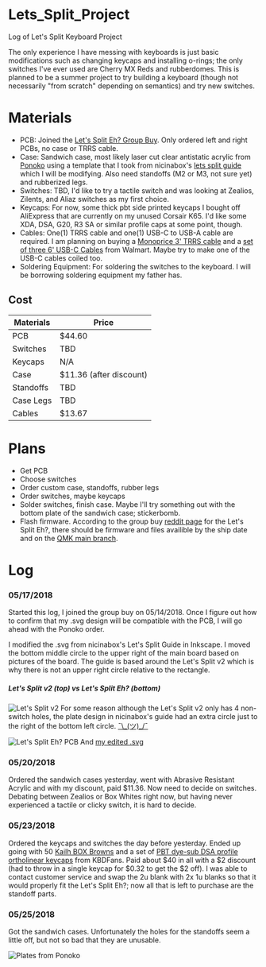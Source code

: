 # Lets_Split_Project
Log of Let's Split Keyboard Project

The only experience I have messing with keyboards is just basic modifications such as changing keycaps and installing o-rings; the only switches I've ever used are Cherry MX Reds and rubberdomes.  This is planned to be a summer project to try building a keyboard (though not necessarily "from scratch" depending on semantics) and try new switches.
# Materials
* PCB: Joined the [Let's Split Eh? Group Buy](https://www.maple-computing.com/products/gb-lets-split-eh). Only ordered left and right PCBs, no case or TRRS cable.
* Case: Sandwich case, most likely laser cut clear antistatic acrylic from [Ponoko](https://www.ponoko.com/) using a template that I took from nicinabox's [lets split guide](https://github.com/nicinabox/lets-split-guide) which I will be modifying.  Also need standoffs (M2 or M3, not sure yet) and rubberized legs.
* Switches: TBD, I'd like to try a tactile switch and was looking at Zealios, Zilents, and Aliaz switches as my first choice.
* Keycaps: For now, some thick pbt side printed keycaps I bought off AliExpress that are currently on my unused Corsair K65. I'd like some XDA, DSA, G20, R3 SA or similar profile caps at some point, though.
* Cables: One(1) TRRS cable and one(1) USB-C to USB-A cable are required.  I am planning on buying a [Monoprice 3' TRRS cable](https://www.walmart.com/ip/Monoprice-Onyx-Series-Auxiliary-3-5mm-TRRS-Audio-Microphone-Cable-3ft/229961580) and a [set of three 6' USB-C Cables](https://www.walmart.com/ip/EEEKit-3-Pcs-6ft-USB-3-1-Type-C-Charging-Cable-Charger-Cord-for-Samsung-Galaxy-S9-S8-S8-Plus-LG-G6-V20-G5-Nexus-5X-6P/705589637) from Walmart.  Maybe try to make one of the USB-C cables coiled too.
* Soldering Equipment: For soldering the switches to the keyboard. I will be borrowing soldering equipment my father has.

## Cost
| **Materials** | **Price** |
|---------------|-----------|
| PCB           | $44.60    |
| Switches      | TBD       |
| Keycaps       | N/A       |
| Case          | $11.36 (after discount)   |
| Standoffs     | TBD       |
| Case Legs     | TBD       |
| Cables        | $13.67    |

# Plans
* Get PCB
* Choose switches
* Order custom case, standoffs, rubber legs
* Order switches, maybe keycaps
* Solder switches, finish case.  Maybe I'll try something out with the bottom plate of the sandwich case; stickerbomb.
* Flash firmware. According to the group buy [reddit page](https://www.reddit.com/r/MechanicalKeyboards/comments/8f6jdn/gb_lets_split_eh_gb_is_now_live/) for the Let's Split Eh?, there should be firmware and files availible by the ship date and on the [QMK main branch](https://github.com/qmk).

# Log
### 05/17/2018
Started this log, I joined the group buy on 05/14/2018. Once I figure out how to confirm that my .svg design will be compatible with the PCB, I will go ahead with the Ponoko order. 

I modified the .svg from nicinabox's Let's Split Guide in Inkscape. I moved the bottom middle circle to the upper right of the main board based on pictures of the board.  The guide is based around the Let's Split v2 which is why there is not an upper right circle relative to the rectangle.

##### Let's Split v2 (top) vs Let's Split Eh? (bottom)
![Let's Split v2](https://camo.githubusercontent.com/30e4685638a88d0773bbdba4811292794c475fc2/687474703a2f2f692e696d6775722e636f6d2f754a50716269422e6a7067)
For some reason although the Let's Split v2 only has 4 non-switch holes, the plate design in nicinabox's guide had an extra circle just to the right of the bottom left circle. [¯\\\_(ツ)\_/¯](https://qmk.fm/keyboards/lets_split/lets_split_laser.svg)

![Let's Split Eh? PCB](https://cdn.shopify.com/s/files/1/2435/1781/products/LS-Render_1296x.png?v=1525194771)
And [my edited .svg](https://github.com/kairu-g/Lets_Split_Project/blob/master/lets_split_laser2%20(1).svg)

### 05/20/2018
Ordered the sandwich cases yesterday, went with Abrasive Resistant Acrylic and with my discount, paid $11.36. Now need to decide on switches. Debating between Zealios or Box Whites right now, but having never experienced a tactile or clicky switch, it is hard to decide.

### 05/23/2018
Ordered the keycaps and switches the day before yesterday. Ended up going with 50 [Kailh BOX Browns](https://kbdfans.cn/products/kaihua-box-switch-blue) and a set of [PBT dye-sub DSA profile ortholinear keycaps](https://kbdfans.cn/products/dsa-40-ortholinear-dye-sub-keycaps-set) from KBDFans. Paid about $40 in all with a $2 discount (had to throw in a single keycap for $0.32 to get the $2 off). I was able to contact customer service and swap the 2u blank with 2x 1u blanks so that it would properly fit the Let's Split Eh?; now all that is left to purchase are the standoff parts.

### 05/25/2018
Got the sandwich cases. Unfortunately the holes for the standoffs seem a little off, but not so bad that they are unusable.

![Plates from Ponoko](https://i.imgur.com/sndyloA.jpg)
